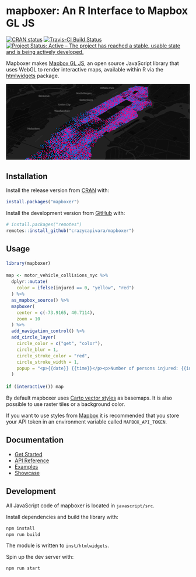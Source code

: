 
<!-- README.md is generated from README.Rmd. Please edit that file -->
mapboxer: An R Interface to Mapbox GL JS
========================================

<!-- badges: start -->
[![CRAN status](https://www.r-pkg.org/badges/version/mapboxer)](https://CRAN.R-project.org/package=mapboxer) [![Travis-CI Build Status](https://travis-ci.org/crazycapivara/mapboxer.svg?branch=master)](https://travis-ci.org/crazycapivara/mapboxer) [![Project Status: Active – The project has reached a stable, usable state and is being actively developed.](https://www.repostatus.org/badges/latest/active.svg)](https://www.repostatus.org/#active) <!-- badges: end -->

Mapboxer makes [Mapbox GL JS](https://docs.mapbox.com/mapbox-gl-js/api/), an open source JavaScript library that uses WebGL to render interactive maps, available within R via the [htmlwidgets](https://www.htmlwidgets.org/) package.

![persons-in-manhatten](man/figures/README-persons-in-manhatten.png)

Installation
------------

Install the release version from [CRAN](https://cran.r-project.org/) with:

``` r
install.packages("mapboxer")
```

Install the development version from [GitHub](https://github.com/) with:

``` r
# install.packages("remotes")
remotes::install_github("crazycapivara/mapboxer")
```

Usage
-----

``` r
library(mapboxer)

map <- motor_vehicle_collisions_nyc %>%
  dplyr::mutate(
    color = ifelse(injured == 0, "yellow", "red")
  ) %>%
  as_mapbox_source() %>%
  mapboxer(
    center = c(-73.9165, 40.7114),
    zoom = 10
  ) %>%
  add_navigation_control() %>%
  add_circle_layer(
    circle_color = c("get", "color"),
    circle_blur = 1,
    circle_stroke_color = "red",
    circle_stroke_width = 1,
    popup = "<p>{{date}} {{time}}</p><p>Number of persons injured: {{injured}}</p>"
  )

if (interactive()) map
```

By default mapboxer uses [Carto vector styles](https://github.com/CartoDB/basemap-styles) as basemaps. It is also possible to use raster tiles or a background color.

If you want to use styles from [Mapbox](https://www.mapbox.com/maps) it is recommended that you store your API token in an environment variable called `MAPBOX_API_TOKEN`.

Documentation
-------------

-   [Get Started](https://crazycapivara.github.io/mapboxer/articles/mapboxer.html)
-   [API Reference](https://crazycapivara.github.io/mapboxer/reference/)
-   [Examples](https://github.com/crazycapivara/mapboxer/tree/master/examples)
-   [Showcase](https://crazycapivara.github.io/mapboxer/articles/examples/showcase.html)

Development
-----------

All JavaScript code of mapboxer is located in `javascript/src`.

Install dependencies and build the library with:

``` bash
npm install
npm run build
```

The module is written to `inst/htmlwidgets`.

Spin up the dev server with:

``` bash
npm run start
```
